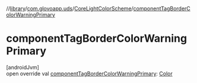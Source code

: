 //[library](../../../index.md)/[com.glovoapp.uds](../index.md)/[CoreLightColorScheme](index.md)/[componentTagBorderColorWarningPrimary](component-tag-border-color-warning-primary.md)

# componentTagBorderColorWarningPrimary

[androidJvm]\
open override val [componentTagBorderColorWarningPrimary](component-tag-border-color-warning-primary.md): [Color](https://developer.android.com/reference/kotlin/androidx/compose/ui/graphics/Color.html)
